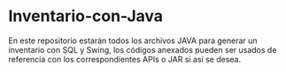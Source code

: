 # Inventario-con-Java
En este repositorio estarán todos los archivos JAVA para generar un inventario con SQL y Swing, los códigos anexados pueden ser usados de referencia con los correspondientes APIs o JAR si así se desea.
